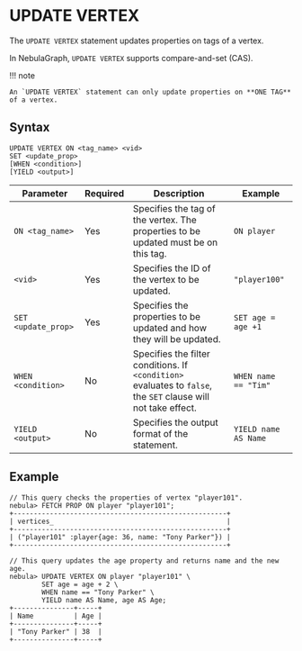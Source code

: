 # UPDATE VERTEX

The `UPDATE VERTEX` statement updates properties on tags of a vertex.

In NebulaGraph, `UPDATE VERTEX` supports compare-and-set (CAS).

!!! note

    An `UPDATE VERTEX` statement can only update properties on **ONE TAG** of a vertex.

## Syntax

```ngql
UPDATE VERTEX ON <tag_name> <vid>
SET <update_prop>
[WHEN <condition>]
[YIELD <output>]
```

| Parameter | Required | Description | Example |
|-|-|-|-|
| `ON <tag_name>` | Yes | Specifies the tag of the vertex. The properties to be updated must be on this tag. | `ON player` |
| `<vid>` | Yes | Specifies the ID of the vertex to be updated. | `"player100"` |
| `SET <update_prop>` | Yes | Specifies the properties to be updated and how they will be updated. | `SET age = age +1` |
| `WHEN <condition>` | No | Specifies the filter conditions. If `<condition>` evaluates to `false`, the `SET` clause will not take effect. | `WHEN name == "Tim"` |
| `YIELD <output>` | No | Specifies the output format of the statement. | `YIELD name AS Name` |

## Example

```ngql
// This query checks the properties of vertex "player101".
nebula> FETCH PROP ON player "player101";
+-----------------------------------------------------+
| vertices_                                           |
+-----------------------------------------------------+
| ("player101" :player{age: 36, name: "Tony Parker"}) |
+-----------------------------------------------------+

// This query updates the age property and returns name and the new age.
nebula> UPDATE VERTEX ON player "player101" \
        SET age = age + 2 \
        WHEN name == "Tony Parker" \
        YIELD name AS Name, age AS Age;
+---------------+-----+
| Name          | Age |
+---------------+-----+
| "Tony Parker" | 38  |
+---------------+-----+
```
